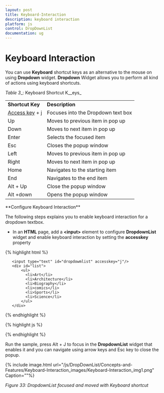 ```yaml
---
layout: post
title: Keyboard-Interaction
description: keyboard interaction
platform: js
control: DropDownList
documentation: ug
---
```


# Keyboard Interaction

You can use **Keyboard** shortcut keys as an alternative to the mouse on using **Dropdown** widget. **Dropdown** Widget allows you to perform all kind of actions using keyboard shortcuts.

_Table_ _3__: Keyboard Shortcut K__eys_

<table>
<tr>
<td>
<b>Shortcut Key</b></td><td>
<b>Description</b></td></tr>
<tr>
<td>
<a href=http://en.wikipedia.org/wiki/Access_key>Access key</a> + j	</td><td>
Focuses into the Dropdown text box</td></tr>
<tr>
<td>
Up</td><td>
Moves to previous item in pop up</td></tr>
<tr>
<td>
Down</td><td>
Moves to next item in pop up</td></tr>
<tr>
<td>
Enter</td><td>
Selects the focused item</td></tr>
<tr>
<td>
Esc</td><td>
Closes the popup window</td></tr>
<tr>
<td>
Left </td><td>
Moves to previous item in pop up</td></tr>
<tr>
<td>
Right </td><td>
Moves to next item in pop up</td></tr>
<tr>
<td>
Home</td><td>
Navigates to the starting item </td></tr>
<tr>
<td>
End</td><td>
Navigates to the end item </td></tr>
<tr>
<td>
Alt + Up</td><td>
Close the popup window</td></tr>
<tr>
<td>
Alt +down </td><td>
Opens the popup window </td></tr>
</table>
**Configure Keyboard Interaction**

The following steps explains you to enable keyboard interaction for a dropdown textbox.

* In an **HTML** page, add a **&lt;input&gt;** element to configure **DropdownList** widget and enable keyboard interaction by setting the **accesskey** property

{% highlight html %}


       <input type="text" id="dropdowmlist" accesskey="j"/>
       <div id="list">
           <ul>
             <li>Art</li>
             <li>Architecture</li>
             <li>Biography</li>
             <li>comics</li>
             <li>Sports</li>
             <li>Science</li>
           </ul>
       </div>

{% endhighlight %}

{% highlight js %}

<script>
    // Render Dropdownlist control
    $('#dropdownlist”).ejDropDownList({
                width: 200,
                targetID: "list"
    });
</script>

{% endhighlight %}

Run the sample, press Alt + J to focus in the **DropdownList** widget that enables it and you can navigate using arrow keys and Esc key to close the popup.


{% include image.html url="/js/DropDownList/Concepts-and-Features/Keyboard-Interaction_images/Keyboard-Interaction_img1.png" Caption=""%}

_Figure 33: DropdownList focused and moved with Keyboard shortcut_



